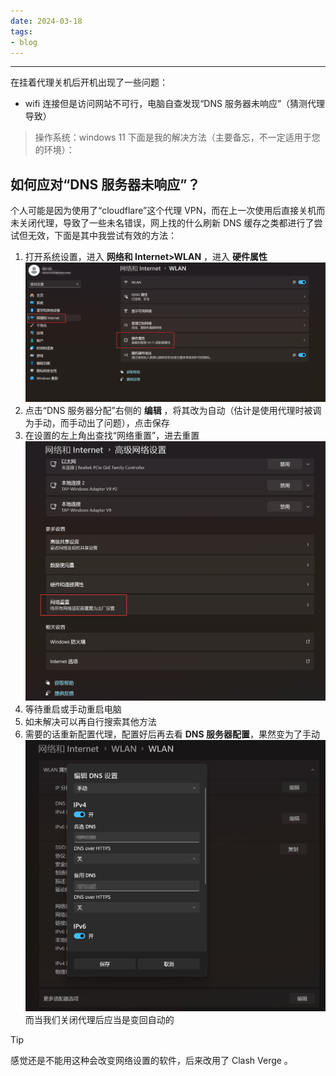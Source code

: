 ```yaml
---
date: 2024-03-18
tags:
- blog
---
```

***
在挂着代理关机后开机出现了一些问题：
-  wifi 连接但是访问网站不可行，电脑自查发现“DNS 服务器未响应”（猜测代理导致）
> 操作系统：windows 11
下面是我的解决方法（主要备忘，不一定适用于您的环境）：
<!-- more -->
## 如何应对“DNS 服务器未响应”？
个人可能是因为使用了“cloudflare”这个代理 VPN，而在上一次使用后直接关机而未关闭代理，导致了一些未名错误，网上找的什么刷新 DNS 缓存之类都进行了尝试但无效，下面是其中我尝试有效的方法：
1. 打开系统设置，进入 **网络和 Internet>WLAN** ，进入 **硬件属性** 
![|500](attachments/delete%20.iso%20&%20why%20I%20connect%20wifi%20but%20can't%20use%20it.png)
2. 点击“DNS 服务器分配”右侧的 **编辑** ，将其改为自动（估计是使用代理时被调为手动，而手动出了问题），点击保存
3. 在设置的左上角出查找“网络重置”，进去重置
   ![|300](attachments/delete%20.iso%20&%20why%20I%20connect%20wifi%20but%20can't%20use%20it-1.png)
  4. 等待重启或手动重启电脑
  5. 如未解决可以再自行搜索其他方法
  6. 需要的话重新配置代理，配置好后再去看 **DNS 服务器配置**，果然变为了手动
     ![|300](attachments/delete%20.iso%20&%20why%20I%20connect%20wifi%20but%20can't%20use%20it-2.png)
     而当我们关闭代理后应当是变回自动的
> [!TIP]
>
> 感觉还是不能用这种会改变网络设置的软件，后来改用了 Clash Verge 。